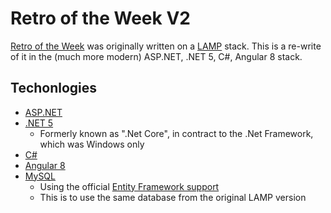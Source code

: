 # Retro of the Week V2
[Retro of the Week](http://retrooftheweek.net/) was originally written on a [LAMP](https://en.wikipedia.org/wiki/LAMP_(software_bundle)) stack. This is a re-write of it in the (much more modern) ASP.NET, .NET 5, C#, Angular 8 stack.

## Techonlogies
- [ASP.NET](https://dotnet.microsoft.com/apps/aspnet)
- [.NET 5](https://dotnet.microsoft.com/download/dotnet/5.0)
    - Formerly known as ".Net Core", in contract to the .Net Framework, which was Windows only
- [C#](https://docs.microsoft.com/en-us/dotnet/csharp/)
- [Angular 8](https://angular.io/docs)
- [MySQL](https://dev.mysql.com/doc/)
    - Using the official [Entity Framework support](https://dev.mysql.com/doc/connector-net/en/connector-net-entityframework60.html)
    - This is to use the same database from the original LAMP version